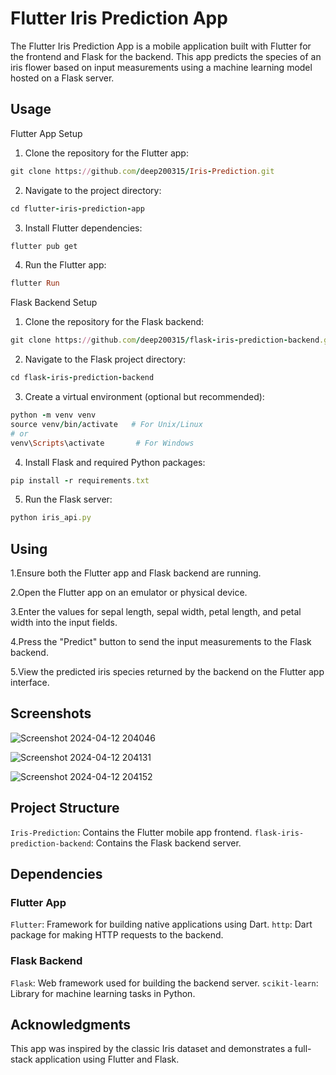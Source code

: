 
# Flutter Iris Prediction App

The Flutter Iris Prediction App is a mobile application built with Flutter for the frontend and Flask for the backend. This app predicts the species of an iris flower based on input measurements using a machine learning model hosted on a Flask server.


## Usage

Flutter App Setup

1. Clone the repository for the Flutter app:
```ruby
git clone https://github.com/deep200315/Iris-Prediction.git
```
2. Navigate to the project directory:
```ruby
cd flutter-iris-prediction-app
```
3. Install Flutter dependencies:

```ruby
flutter pub get
```
4. Run the Flutter app:
```ruby
flutter Run
```

Flask Backend Setup

1. Clone the repository for the Flask backend:
```ruby
git clone https://github.com/deep200315/flask-iris-prediction-backend.git

```
2. Navigate to the Flask project directory:
```ruby
cd flask-iris-prediction-backend

```
3. Create a virtual environment (optional but recommended):
```ruby
python -m venv venv
source venv/bin/activate   # For Unix/Linux
# or
venv\Scripts\activate       # For Windows

```
4. Install Flask and required Python packages:
```ruby
pip install -r requirements.txt

```

5. Run the Flask server:
```ruby
python iris_api.py
```

## Using

1.Ensure both the Flutter app and Flask backend are running.

2.Open the Flutter app on an emulator or physical device.

3.Enter the values for sepal length, sepal width, petal length, and petal width into the input fields.

4.Press the "Predict" button to send the input measurements to the Flask backend.

5.View the predicted iris species returned by the backend on the Flutter app interface.

## Screenshots

![Screenshot 2024-04-12 204046](https://github.com/deep200315/Iris-Prediction/assets/124486732/51faca7a-fced-44a2-a4c7-45d7c253e717)


![Screenshot 2024-04-12 204131](https://github.com/deep200315/Iris-Prediction/assets/124486732/94fd7062-de9a-4b64-a9d3-48551f131069)


![Screenshot 2024-04-12 204152](https://github.com/deep200315/Iris-Prediction/assets/124486732/731ad74d-2f6e-45fb-a124-4fce8284a6cf)

## Project Structure
`Iris-Prediction`: Contains the Flutter mobile app frontend.
`flask-iris-prediction-backend`: Contains the Flask backend server.


## Dependencies

### Flutter App

`Flutter`: Framework for building native applications using Dart.
`http`: Dart package for making HTTP requests to the backend.

### Flask Backend

`Flask`: Web framework used for building the backend server.
`scikit-learn`: Library for machine learning tasks in Python.


## Acknowledgments

This app was inspired by the classic Iris dataset and demonstrates a full-stack application using Flutter and Flask.
